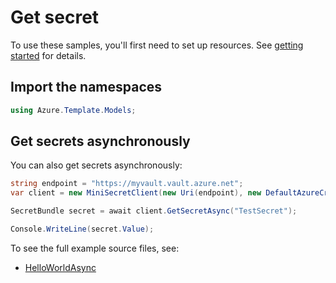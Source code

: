 # Get secret

To use these samples, you'll first need to set up resources. See [getting started](https://github.com/Azure/azure-sdk-for-net/blob/main/sdk/template/Azure.Template/README.md#getting-started) for details.

## Import the namespaces

```C# Snippet:Azure_Template_Namespaces
using Azure.Template.Models;
```

## Get secrets asynchronously

You can also get secrets asynchronously:

```C# Snippet:Azure_Template_GetSecretAsync
string endpoint = "https://myvault.vault.azure.net";
var client = new MiniSecretClient(new Uri(endpoint), new DefaultAzureCredential());

SecretBundle secret = await client.GetSecretAsync("TestSecret");

Console.WriteLine(secret.Value);
```

To see the full example source files, see:
* [HelloWorldAsync](https://github.com/Azure/azure-sdk-for-net/blob/main/sdk/template/Azure.Template/tests/Samples/Sample1_HelloWorldAsync.cs)